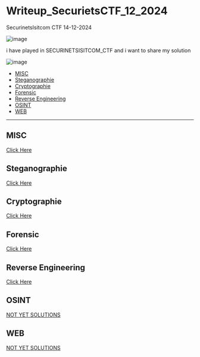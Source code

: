 # Writeup_SecurietsCTF_12_2024
SecurinetsIsitcom CTF 14-12-2024

![image](https://github.com/user-attachments/assets/d65696ec-bf97-418d-8c32-13e176c8fbf6)

i have played in SECURINETSISITCOM_CTF and i want to share my solution

![image](https://github.com/user-attachments/assets/d16549fa-4fb3-492e-b01e-735a763834e0)

- [MISC](#misc)
- [Steganographie](#steganographie)
- [Cryptographie](#cryptographie)
- [Forensic](#forensic)
- [Reverse Engineering](#reverse-engineering)
- [OSINT](#osint)
- [WEB](#web)

---
## MISC
[Click Here](MISC/Misc.md)
## Steganographie
[Click Here](Steganography/Steganography.md)
## Cryptographie
[Click Here](Cryptographie/Cryptographie.md)
## Forensic
[Click Here](Forensic/Forensic.md)
## Reverse Engineering 
[Click Here](Reverse%20Engineering%20/Reverse.md)
## OSINT
[NOT YET SOLUTIONS](OSINT/Osint.md)
## WEB
[NOT YET SOLUTIONS](WEB/Web.md)

